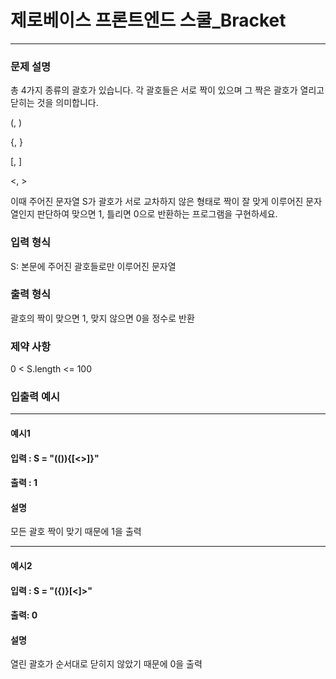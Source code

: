 # 제로베이스 프론트엔드 스쿨_Bracket

---

### 문제 설명
총 4가지 종류의 괄호가 있습니다.
각 괄호들은 서로 짝이 있으며 그 짝은 괄호가 열리고 닫히는 것을 의미합니다.

(, )

{, }

[, ]

<, >

이때 주어진 문자열 S가 괄호가 서로 교차하지 않은 형태로 짝이 잘 맞게 이루어진 문자열인지 판단하여 맞으면 1, 틀리면 0으로 반환하는 프로그램을 구현하세요.

### 입력 형식
S: 본문에 주어진 괄호들로만 이루어진 문자열

### 출력 형식
괄호의 짝이 맞으면 1, 맞지 않으면 0을 정수로 반환

### 제약 사항
0 < S.length <= 100

### 입출력 예시

---

#### 예시1
#### 입력 : S = "(()){[<>]}"
#### 출력 : 1
#### 설명
모든 괄호 짝이 맞기 때문에 1을 출력

---

#### 예시2
#### 입력 : S = "({)}[<]>"
#### 출력: 0
#### 설명
열린 괄호가 순서대로 닫히지 않았기 때문에 0을 출력